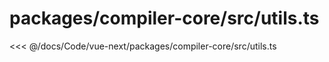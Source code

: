 # packages/compiler-core/src/utils.ts

<<< @/docs/Code/vue-next/packages/compiler-core/src/utils.ts
